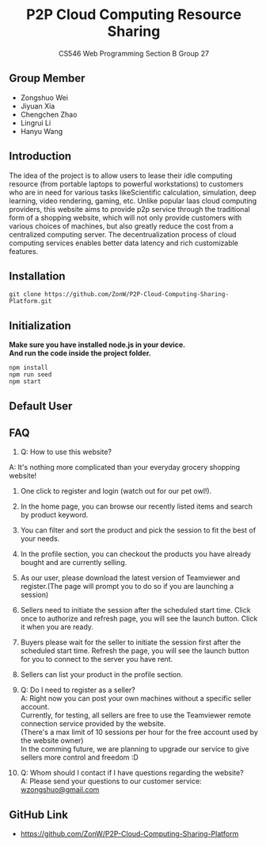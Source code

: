 
# <center>P2P Cloud Computing Resource Sharing</center>
<center>CS546 Web Programming Section B Group 27</center>

## **Group Member**
- Zongshuo Wei
- Jiyuan Xia
- Chengchen Zhao
- Lingrui Li
- Hanyu Wang

## **Introduction**
The idea of the project is to allow users to lease their idle computing resource (from portable laptops to powerful workstations) to customers who are in need for various tasks likeScientific calculation, simulation, deep learning, video rendering, gaming, etc. Unlike popular Iaas cloud computing providers, this website aims to provide p2p service through the traditional form of a shopping website, which will not only provide customers with various choices of machines, but also greatly reduce the cost from a centralized computing server. The decentrualization process of cloud computing services enables better data latency and rich customizable features.  
 
## **Installation**
```
git clone https://github.com/ZonW/P2P-Cloud-Computing-Sharing-Platform.git
```

## **Initialization**
**Make sure you have installed node.js in your device.**  
**And run the code inside the project folder.**
```
npm install
npm run seed
npm start
```

## **Default User**


## **FAQ**
1. Q: How to use this website?  

A: It's nothing more complicated than your everyday grocery shopping website!  
1. One click to register and login (watch out for our pet owl!).  
2. In the home page, you can browse our recently listed items and search by product keyword.  
3. You can filter and sort the product and pick the session to fit the best of your needs.  
4. In the profile section, you can checkout the products you have already bought and are currently selling.  
5. As our user, please download the latest version of Teamviewer and register.(The page will prompt you to do so if you are launching a session)  
6. Sellers need to initiate the session after the scheduled start time. Click once to authorize and refresh page, you will see the launch button. Click it when you are ready.  
7. Buyers please wait for the seller to initiate the session first after the scheduled start time. Refresh the page, you will see the launch button for you to connect to the server you have rent.  
8. Sellers can list your product in the profile section.  
  
  
2. Q: Do I need to register as a seller?  
A: Right now you can post your own machines without a specific seller account.  
Currently, for testing, all sellers are free to use the Teamviewer remote connection service provided by the website.  
(There's a max limit of 10 sessions per hour for the free account used by the website owner)  
In the comming future, we are planning to upgrade our service to give sellers more control and freedom :D  

3. Q: Whom should I contact if I have questions regarding the website?  
A: Please send your questions to our customer service: wzongshuo@gmail.com  



## GitHub Link
- https://github.com/ZonW/P2P-Cloud-Computing-Sharing-Platform

